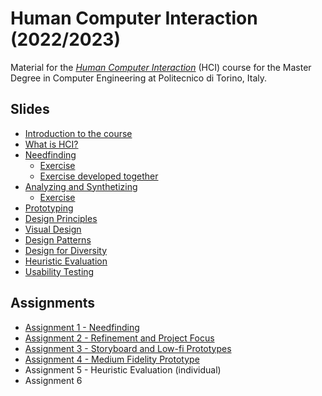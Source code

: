# Human Computer Interaction (2022/2023)

Material for the _[Human Computer Interaction](https://github.com/polito-hci-2022)_ (HCI) course for the Master Degree in Computer Engineering at Politecnico di Torino, Italy.

## Slides

* [Introduction to the course](./slides/00-intro.pdf)
* [What is HCI?](./slides/01-whatisHCI.pdf)
* [Needfinding](./slides/02-needfinding.pdf)
  * [Exercise](./slides/02b-needfinding-exercise.pdf) 
  * [Exercise developed together](./slides/02b-needfinding-exercise-done.pdf)
* [Analyzing and Synthetizing](./slides/03-synthetizing.pdf)
  * [Exercise](./slides/03b-tasks-exercise.pdf)
* [Prototyping](./slides/04-prototyping.pdf)
* [Design Principles](./slides/05-design-principles.pdf)
* [Visual Design](./slides/06-visualdesign.pdf)
* [Design Patterns](./slides/07-design-patterns.pdf)
* [Design for Diversity](./slides/08-designing-diversity.pdf)
* [Heuristic Evaluation](./slides/09-heuristic-evaluation.pdf)
* [Usability Testing](./slides/10-usability-testing.pdf)

## Assignments
* [Assignment 1 - Needfinding](./assignments/A1-needfinding.pdf)
* [Assignment 2 - Refinement and Project Focus](./assignments/A2-refinement-project.pdf)
* [Assignment 3 - Storyboard and Low-fi Prototypes](./assignments/A3-storyboard-paper-prototypes.pdf)
* [Assignment 4 - Medium Fidelity Prototype](./assignments/A4-mid-fidelity-prototype.pdf)
* Assignment 5 - Heuristic Evaluation (individual)
* Assignment 6
